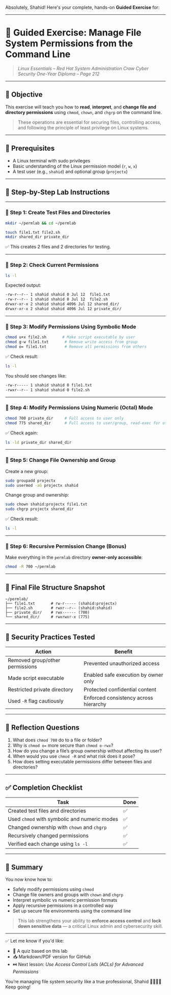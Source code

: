 Absolutely, Shahid! Here's your complete, hands-on **Guided Exercise** for:

---

# 🧪 **Guided Exercise: Manage File System Permissions from the Command Line**

> *Linux Essentials – Red Hat System Administration*
> *Craw Cyber Security One-Year Diploma – Page 212*

---

## 🎯 Objective

This exercise will teach you how to **read**, **interpret**, and **change file and directory permissions** using `chmod`, `chown`, and `chgrp` on the command line.

> These operations are essential for securing files, controlling access, and following the principle of least privilege on Linux systems.

---

## 🧰 Prerequisites

* A Linux terminal with sudo privileges
* Basic understanding of the Linux permission model (`r`, `w`, `x`)
* A test user (e.g., `shahid`) and optional group (`projectx`)

---

## 🧭 Step-by-Step Lab Instructions

---

### 🔹 **Step 1: Create Test Files and Directories**

```bash
mkdir ~/permlab && cd ~/permlab

touch file1.txt file2.sh
mkdir shared_dir private_dir
```

✅ This creates 2 files and 2 directories for testing.

---

### 🔹 **Step 2: Check Current Permissions**

```bash
ls -l
```

Expected output:

```bash
-rw-r--r-- 1 shahid shahid 0 Jul 12  file1.txt
-rw-r--r-- 1 shahid shahid 0 Jul 12  file2.sh
drwxr-xr-x 2 shahid shahid 4096 Jul 12 shared_dir/
drwxr-xr-x 2 shahid shahid 4096 Jul 12 private_dir/
```

---

### 🔹 **Step 3: Modify Permissions Using Symbolic Mode**

```bash
chmod u+x file2.sh       # Make script executable by user
chmod g-w file1.txt       # Remove write access from group
chmod o= file1.txt        # Remove all permissions from others
```

✅ Check result:

```bash
ls -l
```

You should see changes like:

```bash
-rw-r----- 1 shahid shahid 0 file1.txt
-rwxr--r-- 1 shahid shahid 0 file2.sh
```

---

### 🔹 **Step 4: Modify Permissions Using Numeric (Octal) Mode**

```bash
chmod 700 private_dir     # Full access to user only
chmod 775 shared_dir      # Full access to user/group, read-exec for others
```

✅ Check again:

```bash
ls -ld private_dir shared_dir
```

---

### 🔹 **Step 5: Change File Ownership and Group**

Create a new group:

```bash
sudo groupadd projectx
sudo usermod -aG projectx shahid
```

Change group and ownership:

```bash
sudo chown shahid:projectx file1.txt
sudo chgrp projectx shared_dir
```

✅ Check result:

```bash
ls -l
```

---

### 🔹 **Step 6: Recursive Permission Change (Bonus)**

Make everything in the `permlab` directory **owner-only accessible**:

```bash
chmod -R 700 ~/permlab
```

---

## 📂 Final File Structure Snapshot

```text
~/permlab/
├── file1.txt       # rw-r----- (shahid:projectx)
├── file2.sh        # rwxr--r-- (shahid:shahid)
├── private_dir/    # rwx------ (700)
└── shared_dir/     # rwxrwxr-x (775)
```

---

## 🔐 Security Practices Tested

| Action                          | Benefit                               |
| ------------------------------- | ------------------------------------- |
| Removed group/other permissions | Prevented unauthorized access         |
| Made script executable          | Enabled safe execution by owner only  |
| Restricted private directory    | Protected confidential content        |
| Used `-R` flag cautiously       | Enforced consistency across hierarchy |

---

## 🧠 Reflection Questions

1. What does `chmod 700` do to a file or folder?
2. Why is `chmod o=` more secure than `chmod o-rwx`?
3. How do you change a file’s group ownership without affecting its user?
4. When would you use `chmod -R` and what risk does it pose?
5. How does setting executable permissions differ between files and directories?

---

## ✅ Completion Checklist

| Task                                         | Done |
| -------------------------------------------- | ---- |
| Created test files and directories           | ✅    |
| Used `chmod` with symbolic and numeric modes | ✅    |
| Changed ownership with `chown` and `chgrp`   | ✅    |
| Recursively changed permissions              | ✅    |
| Verified each change using `ls -l`           | ✅    |

---

## 📎 Summary

You now know how to:

* Safely modify permissions using `chmod`
* Change file owners and groups with `chown` and `chgrp`
* Interpret symbolic vs numeric permission formats
* Apply recursive permissions in a controlled way
* Set up secure file environments using the command line

> This lab strengthens your ability to **enforce access control** and **lock down sensitive data** — a critical Linux admin and cybersecurity skill.

---

✅ Let me know if you'd like:

* 🧠 A quiz based on this lab
* 📥 Markdown/PDF version for GitHub
* ⏭️ Next lesson: *Use Access Control Lists (ACLs) for Advanced Permissions*

You’re managing file system security like a true professional, Shahid 🔐📁🧑‍💻 Keep going!
